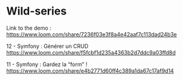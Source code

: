 # Wild-series

Link to the demo : 
https://www.loom.com/share/7236f03e3f8a4e42aaf7c113dad24b3e


12 - Symfony : Générer un CRUD 
https://www.loom.com/share/f5fcbf1d235a4363b2d7ddc9a03ffd8d


11 - Symfony : Gardez la “form” ! 
https://www.loom.com/share/e4b2771d60ff4c389a1da67c17af9d14
